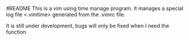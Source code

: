 #README
This is a vim using time manage program.
It manages a special log file <.vimtime> generated from the .vimrc file.

It is still under development, bugs will only be fixed when I need the function.
